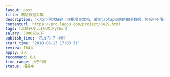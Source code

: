 ```yaml
---                
layout: post       
title: 网站数据采集           
description: '</br>需求描述：根据项目文档，采集taptap网站的相关数据，包括但不限于游戏评分、发行商、当前版本、评论数据等 </br>技能需求：掌握扎实的python爬虫技术（包括requests、beautifulsoup、selenium） </br>合作方式：可以远程开发，最好周末能来驻场。（可长期合作）</br>'     
contenturl: https://pro.lagou.com/project/8419.html      
tags: [后端开发,LINUX,Python]            
salary: 3000元以下          
publish_time: '已发布 7 小时'         
start_time: '2018-06-13 17:03:31'           
review: 164人                   
apply: 2人                   
recommend: 0人                   
time_range: 小于1周              
status: 招募中                  
---                 
```

